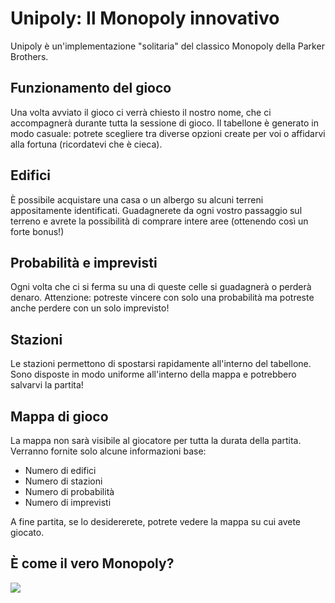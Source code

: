 ﻿# Unipoly: Il Monopoly innovativo
Unipoly è un'implementazione "solitaria" del classico Monopoly della Parker Brothers.

## Funzionamento del gioco
Una volta avviato il gioco ci verrà chiesto il nostro nome, che ci accompagnerà durante tutta la sessione di gioco.
Il tabellone è generato in modo casuale: potrete scegliere tra diverse opzioni create per voi o affidarvi alla fortuna (ricordatevi che è cieca).
## Edifici
È possibile acquistare una casa o un albergo su alcuni terreni appositamente identificati. Guadagnerete da ogni vostro passaggio sul terreno e avrete la possibilità di comprare intere aree (ottenendo così un forte bonus!)
## Probabilità e imprevisti
Ogni volta che ci si ferma su una di queste celle si guadagnerà o perderà denaro. Attenzione: potreste vincere con solo una probabilità ma potreste anche perdere con un solo imprevisto!
## Stazioni
Le stazioni permettono di spostarsi rapidamente all'interno del tabellone. Sono disposte in modo uniforme all'interno della mappa e potrebbero salvarvi la partita!
## Mappa di gioco
La mappa non sarà visibile al giocatore per tutta la durata della partita. Verranno fornite solo alcune informazioni base:

 - Numero di edifici
 - Numero di stazioni
 - Numero di probabilità
 - Numero di imprevisti

A fine partita, se lo desidererete, potrete vedere la mappa su cui avete giocato.

## È come il vero Monopoly?
![](https://i.kym-cdn.com/photos/images/newsfeed/001/457/331/a37.jpg)

